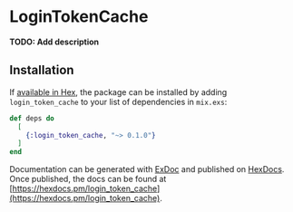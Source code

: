 # LoginTokenCache

**TODO: Add description**

## Installation

If [available in Hex](https://hex.pm/docs/publish), the package can be installed
by adding `login_token_cache` to your list of dependencies in `mix.exs`:

```elixir
def deps do
  [
    {:login_token_cache, "~> 0.1.0"}
  ]
end
```

Documentation can be generated with [ExDoc](https://github.com/elixir-lang/ex_doc)
and published on [HexDocs](https://hexdocs.pm). Once published, the docs can
be found at [https://hexdocs.pm/login_token_cache](https://hexdocs.pm/login_token_cache).

